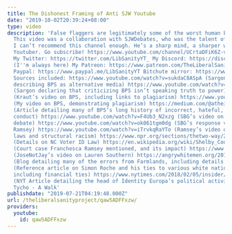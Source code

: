 ```yaml
---
title: The Dishonest Framing of Anti SJW Youtube
date: "2019-10-02T20:39:24+08:00"
type: video
description: 'False flaggers are legitimately some of the worst human beings in existence.
  This video was a collaboration with SJWDebates, who was the talent of this production.
  I can’t recommend this channel enough. He’s a sharp mind, a sharper wit, and a talented
  Youtuber. Go subscribe! https://www.youtube.com/channel/UCrtaDFiK6Z-v0hqf3sNWhtA
  My Twitter: https://twitter.com/LibSanityYT_ My Discord: https://discord.gg/JPAr8pe
  (I''m always here) My Patreon: https://www.patreon.com/TheLiberalSanityProject My
  Paypal: https://www.paypal.me/LibSanityYT Bitchute mirror: https://www.bitchute.com/video/mEv8END44xZ0/
  Sources included: https://www.youtube.com/watch?v=sukdaC8ASpA (Sargon repeatedly
  describing BPS as alternative media) https://www.youtube.com/watch?v=mv0LvFxJTaY
  (Sargon declaring that criticizing BPS isn’t speaking truth to power) https://www.youtube.com/watch?v=kTxF73wrsWU
  (Kraut’s video on BPS, including links to plagiarism) https://www.youtube.com/watch?v=KBODLFX4BJw
  (My video on BPS, demonstrating plagiarism) https://medium.com/@atheist_cvnt/youtube-removes-and-reinstates-black-pigeon-speaks-without-reason-e40b047f0d8a
  (Article detailing many of BPS’s long history of incorrect, hateful, and dishonest
  conduct) https://www.youtube.com/watch?v=F4Ub3_N2xzg (SBG’s video on the Destiny/JonTron
  debate) https://www.youtube.com/watch?v=ok061tgm0dg (SBG’s response video to Franchesca
  Ramsey) https://www.youtube.com/watch?v=iTrvkqRaYTo (Ramsey’s video on voter ID
  laws and structural racism) https://www.npr.org/sections/thetwo-way/2017/05/15/528457693/supreme-court-declines-republican-bid-to-revive-north-carolina-voter-id-law
  (Details on NC Voter ID Law) https://en.wikipedia.org/wiki/Shelby_County_v._Holder#Impact
  (Court case Franchesca Ramsey mentioned, and its impact) https://www.youtube.com/watch?v=jlL_hDsPC_w
  (JoseNotJay’s video on Lauren Southern) https://angrywhitemen.org/2018/09/09/lauren-southerns-farmlands-is-lazy-dishonest-and-racist/
  (Blog detailing many of the errors from Farmlands, including details on Roche) https://angrywhitemen.org/2018/04/22/suidlanders-spokesman-simon-roche-has-deep-ties-to-white-supremacist-groups/
  (Reference article on Simon Roche and his ties to various white nationalist groups,
  including financial ties) https://www.nytimes.com/2018/02/05/insider/confronting-a-white-nationalist-eli-mosley.html
  (NYT Article detailing the head of Identity Europa’s political activities) Music:
  Tycho - A Walk'
publishdate: "2019-07-21T04:19:48.000Z"
url: /theliberalsanityproject/qaw5ADFFxzw/
providers:
  youtube:
    id: qaw5ADFFxzw
---
```

